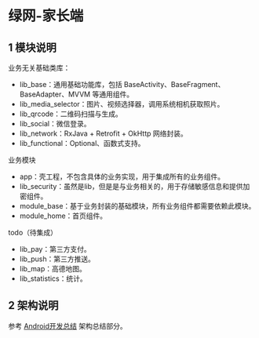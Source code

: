 # 绿网-家长端

## 1 模块说明

业务无关基础类库：

- lib_base：通用基础功能库，包括 BaseActivity、BaseFragment、BaseAdapter、MVVM 等通用组件。
- lib_media_selector：图片、视频选择器，调用系统相机获取照片。
- lib_qrcode：二维码扫描与生成。
- lib_social：微信登录。
- lib_network：RxJava + Retrofit + OkHttp 网络封装。
- lib_functional：Optional、函数式支持。

业务模块

- app：壳工程，不包含具体的业务实现，用于集成所有的业务组件。
- lib_security：虽然是lib，但是是与业务相关的，用于存储敏感信息和提供加密组件。
- module_base：基于业务封装的基础模块，所有业务组件都需要依赖此模块。
- module_home：首页组件。

todo（待集成）

- lib_pay：第三方支付。
- lib_push：第三方推送。
- lib_map：高德地图。
- lib_statistics：统计。

## 2 架构说明

参考 [Android开发总结](https://github.com/Ztiany/Programming-Notes/blob/master/Android/README.md) 架构总结部分。
